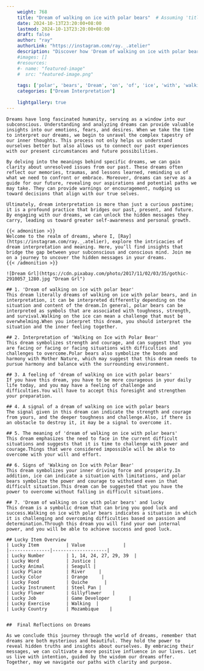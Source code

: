 ```yaml
---
    weight: 768
    title: "Dream of walking on ice with polar bears"  # Assuming 'title' column exists
    date: 2024-10-13T23:20:00+08:00
    lastmod: 2024-10-13T23:20:00+08:00
    draft: false
    author: "ray"
    authorLink: "https://instagram.com/ray._.atelier"
    description: "Discover how 'Dream of walking on ice with polar bears' can interpret your future and uncover its significant meanings in your life."
    #images: []
    #resources:
    #- name: "featured-image"
    #  src: "featured-image.png"
    
    tags: ['polar', 'bears', 'Dream', 'on', 'of', 'ice', 'with', 'walking']
    categories: ["Dream Interpretation"]
    
    lightgallery: true
---
```

    
    Dreams have long fascinated humanity, serving as a window into our subconscious. Understanding and analyzing dreams can provide valuable insights into our emotions, fears, and desires. When we take the time to interpret our dreams, we begin to unravel the complex tapestry of our inner thoughts. This process not only helps us understand ourselves better but also allows us to connect our past experiences with our present circumstances and future possibilities.
    
    By delving into the meanings behind specific dreams, we can gain clarity about unresolved issues from our past. These dreams often reflect our memories, traumas, and lessons learned, reminding us of what we need to confront or embrace. Moreover, dreams can serve as a guide for our future, revealing our aspirations and potential paths we may take. They can provide warnings or encouragement, nudging us toward decisions that align with our true selves.
    
    Ultimately, dream interpretation is more than just a curious pastime; it is a profound practice that bridges our past, present, and future. By engaging with our dreams, we can unlock the hidden messages they carry, leading us toward greater self-awareness and personal growth.
    
    {{< admonition >}}
    Welcome to the realm of dreams, where I, [Ray](https://instagram.com/ray._.atelier), explore the intricacies of dream interpretation and meaning. Here, you’ll find insights that bridge the gap between your subconscious and conscious mind. Join me on a journey to uncover the hidden messages in your dreams.
    {{< /admonition >}}
    
    ![Dream Grl](https://cdn.pixabay.com/photo/2017/11/02/03/35/gothic-2910057_1280.jpg "Dream Grl")
    
    ## 1. 'Dream of walking on ice with polar bear'
    This dream literally dreams of walking on ice with polar bears, and in interpretation, it can be interpreted differently depending on the situation and content of the dream.In general, polar bears can be interpreted as symbols that are associated with toughness, strength, and survival.Walking on the ice can mean a challenge that must be overwhelming.When you interpret this dream, you should interpret the situation and the inner feeling together.
    
    ## 2. Interpretation of 'Walking on Ice with Polar Bear'
    This dream symbolizes strength and courage, and can suggest that you are facing or facing or facing situations with difficulties and challenges to overcome.Polar bears also symbolize the bonds and harmony with Mother Nature, which may suggest that this dream needs to pursue harmony and balance with the surrounding environment.
    
    ## 3. A feeling of 'dream of walking on ice with polar bears'
    If you have this dream, you have to be more courageous in your daily life today, and you may have a feeling of challenge and difficulties.You will have to accept this foresight and strengthen your preparation.
    
    ## 4. A signal of a dream of walking on ice with polar bears
    The signal given in this dream can indicate the strength and courage from yours, and the deeper toughness and challenge.Also, if there is an obstacle to destroy it, it may be a signal to overcome it.
    
    ## 5. The meaning of 'dream of walking on ice with polar bears'
    This dream emphasizes the need to face in the current difficult situations and suggests that it is time to challenge with power and courage.Things that were considered impossible will be able to overcome with your will and effort.
    
    ## 6. Signs of 'Walking on Ice with Polar Bear'
    This dream symbolizes your inner driving force and prosperity.In addition, ice can indicate a situation with limitations, and polar bears symbolize the power and courage to withstand even in that difficult situation.This dream can be suggested that you have the power to overcome without falling in difficult situations.
    
    ## 7. 'Dream of walking on ice with polar bears' and lucky
    This dream is a symbolic dream that can bring you good luck and success.Walking on ice with polar bears indicates a situation in which it is challenging and overcoming difficulties based on passion and determination.Through this dream you will find your own internal power, and you will be able to achieve success and good luck.
    
    ## Lucky Item Overview
    | Lucky Item          | Value              |
    |---------------|--------------------|
    | Lucky Number        | 1, 14, 24, 27, 29, 39  |
    | Lucky Word          | Justice |
    | Lucky Animal        | Seagull |
    | Lucky Place         | River     |
    | Lucky Color         | Orange     |
    | Lucky Food          | Quiche      |
    | Lucky Instrument    | Steel Pan |
    | Lucky Flower        | Gillyflower    |
    | Lucky Job           | Game Developer       |
    | Lucky Exercise      | Walking  |
    | Lucky Country       | Mozambique    |
    
    
    ##  Final Reflections on Dreams
    
    As we conclude this journey through the world of dreams, remember that dreams are both mysterious and beautiful. They hold the power to reveal hidden truths and insights about ourselves. By embracing their messages, we can cultivate a more positive influence in our lives. Let us live with intention, guided by the wisdom our dreams offer. Together, may we navigate our paths with clarity and purpose.
    